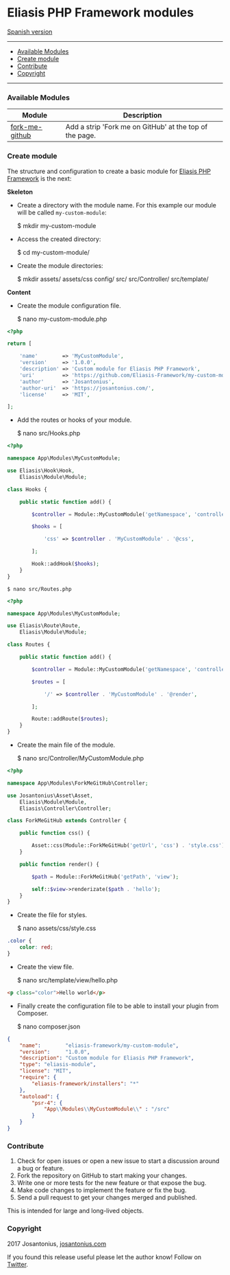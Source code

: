 # Eliasis PHP Framework modules

[Spanish version](README-ES.md)

---

- [Available Modules](#available-modules)
- [Create module](#create-module)
- [Contribute](#contribute)
- [Copyright](#copyright)

---

### Available Modules

| Module | Description|
| --- | --- |
| [fork-me-github](https://github.com/Eliasis-Framework/fork-me-github) | Add a strip 'Fork me on GitHub' at the top of the page. |

### Create module

The structure and configuration to create a basic module for [Eliasis PHP Framework](https://github.com/eliasis-framework/eliasis) is the next:

**Skeleton**

- Create a directory with the module name. For this example our module will be called `my-custom-module`:

    $ mkdir my-custom-module

- Access the created directory:

    $ cd my-custom-module/

- Create the module directories:

    $ mkdir assets/ assets/css config/ src/ src/Controller/ src/template/

**Content**

- Create the module configuration file.

	$ nano my-custom-module.php 

```php
<?php

return [

    'name'        => 'MyCustomModule',
    'version'     => '1.0.0',
    'description' => 'Custom module for Eliasis PHP Framework',
    'uri'         => 'https://github.com/Eliasis-Framework/my-custom-module',
    'author'      => 'Josantonius',
    'author-uri'  => 'https://josantonius.com/',
    'license'     => 'MIT',

];
```

- Add the routes or hooks of your module.

	$ nano src/Hooks.php 

```php
<?php

namespace App\Modules\MyCustomModule;

use Eliasis\Hook\Hook,
    Eliasis\Module\Module;

class Hooks {

    public static function add() {

        $controller = Module::MyCustomModule('getNamespace', 'controller');

        $hooks = [

            'css' => $controller . 'MyCustomModule' . '@css',

        ];

        Hook::addHook($hooks);
    }
}
```

	$ nano src/Routes.php 

```php
<?php

namespace App\Modules\MyCustomModule;

use Eliasis\Route\Route,
    Eliasis\Module\Module;

class Routes {

    public static function add() {

        $controller = Module::MyCustomModule('getNamespace', 'controller');

    	$routes = [

            '/' => $controller . 'MyCustomModule' . '@render',

        ];

        Route::addRoute($routes);
    }
}
```

- Create the main file of the module.

	$ nano src/Controller/MyCustomModule.php 

```php
<?php

namespace App\Modules\ForkMeGitHub\Controller;

use Josantonius\Asset\Asset,
    Eliasis\Module\Module,
    Eliasis\Controller\Controller;

class ForkMeGitHub extends Controller {

    public function css() {

        Asset::css(Module::ForkMeGitHub('getUrl', 'css') . 'style.css');
    }

    public function render() {

        $path = Module::ForkMeGitHub('getPath', 'view');

        self::$view->renderizate($path . 'hello');
    }
}
```

- Create the file for styles.

	$ nano assets/css/style.css

```css
.color {
	color: red;
}
```

- Create the view file.

	$ nano src/template/view/hello.php

```html
<p class="color">Hello world</p>
```

- Finally create the configuration file to be able to install your plugin from Composer.

	$ nano composer.json

```json
{
    "name":        "eliasis-framework/my-custom-module",
    "version":     "1.0.0",
    "description": "Custom module for Eliasis PHP Framework",
    "type": "eliasis-module",
    "license": "MIT",
    "require": {
        "eliasis-framework/installers": "*"
    },
    "autoload": {
        "psr-4": {
            "App\\Modules\\MyCustomModule\\" : "/src"
        }
    }
}

```

### Contribute
1. Check for open issues or open a new issue to start a discussion around a bug or feature.
1. Fork the repository on GitHub to start making your changes.
1. Write one or more tests for the new feature or that expose the bug.
1. Make code changes to implement the feature or fix the bug.
1. Send a pull request to get your changes merged and published.

This is intended for large and long-lived objects.

### Copyright

2017 Josantonius, [josantonius.com](https://josantonius.com/)

If you found this release useful please let the author know! Follow on [Twitter](https://twitter.com/Josantonius).